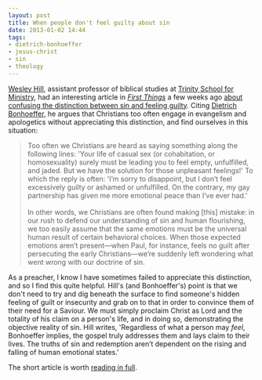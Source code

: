 ```yaml
---
layout: post
title: When people don't feel guilty about sin
date: 2013-01-02 14:44
tags:
- dietrich-bonhoeffer
- jesus-christ
- sin
- theology
---
```

<p><a href="http://www.tsm.edu/faculty_profiles/dr_wesley_hill" target="_blank">Wesley Hill</a>, assistant professor of biblical studies at <a href="http://www.tsm.edu/" target="_blank">Trinity School for Ministry</a>, had an interesting article in <a href="http://www.firstthings.com/" target="_blank"><em>First Things</em></a> a few weeks ago <a href="http://www.firstthings.com/onthesquare/2012/12/bonhoefferrsquos-argument-against-religious-blackmail" target="_blank">about confusing the distinction between sin and feeling guilty</a>. Citing <a href="http://en.wikipedia.org/wiki/Dietrich_Bonhoeffer" target="_blank">Dietrich Bonhoeffer</a>, he argues that Christians too often engage in evangelism and apologetics without appreciating this distinction, and find ourselves in this situation:</p>
<blockquote>
Too often we Christians are heard as saying something along the following lines: 'Your life of casual sex (or cohabitation, or homosexuality) surely must be leading you to feel empty, unfulfilled, and jaded. But we have the solution for those unpleasant feelings!' To which the reply is often: 'I&rsquo;m sorry to disappoint, but I don&rsquo;t feel excessively guilty or ashamed or unfulfilled. On the contrary, my gay partnership has given me more emotional peace than I&rsquo;ve ever had.'<br><br>
In other words, we Christians are often found making [this] mistake: in our rush to defend our understanding of sin and human flourishing, we too easily assume that the same emotions must be the universal human result of certain behavioral choices. When those expected emotions aren&rsquo;t present&mdash;when Paul, for instance, feels no guilt after persecuting the early Christians&mdash;we&rsquo;re suddenly left wondering what went wrong with our doctrine of sin.
</blockquote>
<p>As a preacher, I know I have sometimes failed to appreciate this distinction, and so I find this quite helpful. Hill's (and Bonhoeffer's) point is that we don't need to try and dig beneath the surface to find someone's hidden feeling of guilt or insecurity and grab on to that in order to convince them of their need for a Saviour. We must simply proclaim Christ as Lord and the totality of his claim on a person's life, and in doing so, demonstrating the objective reality of sin. Hill writes, 'Regardless of what a person may <em>feel</em>, Bonhoeffer implies, the gospel truly addresses them and lays claim to their lives. The truths of sin and redemption aren&rsquo;t dependent on the rising and falling of human emotional states.'</p>

The short article is worth <a href="http://www.firstthings.com/onthesquare/2012/12/bonhoefferrsquos-argument-against-religious-blackmail" target="_blank">reading in full</a>.

